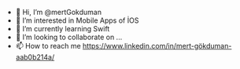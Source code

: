 - 👋 Hi, I’m @mertGokduman
- 👀 I’m interested in Mobile Apps of İOS
- 🌱 I’m currently learning Swift
- 💞️ I’m looking to collaborate on ...
- 📫 How to reach me https://www.linkedin.com/in/mert-gökduman-aab0b214a/

<!---
mertGokduman/mertGokduman is a ✨ special ✨ repository because its `README.md` (this file) appears on your GitHub profile.
You can click the Preview link to take a look at your changes.
--->
